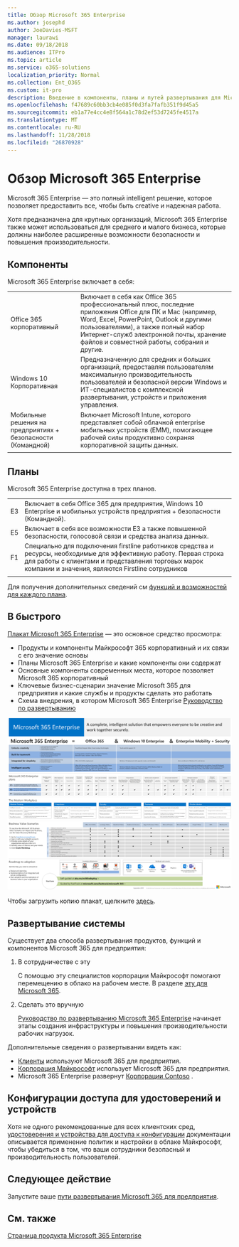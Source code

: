 ```yaml
---
title: Обзор Microsoft 365 Enterprise
ms.author: josephd
author: JoeDavies-MSFT
manager: laurawi
ms.date: 09/18/2018
ms.audience: ITPro
ms.topic: article
ms.service: o365-solutions
localization_priority: Normal
ms.collection: Ent_O365
ms.custom: it-pro
description: Введение в компоненты, планы и путей развертывания для Microsoft 365 для предприятия.
ms.openlocfilehash: f47689c60bb3cb4e085f0d3fa7fafb351f9d45a5
ms.sourcegitcommit: eb1a77e4cc4e8f564a1c78d2ef53d7245fe4517a
ms.translationtype: MT
ms.contentlocale: ru-RU
ms.lasthandoff: 11/28/2018
ms.locfileid: "26870928"
---
```

# <a name="microsoft-365-enterprise-overview"></a>Обзор Microsoft 365 Enterprise

Microsoft 365 Enterprise — это полный intelligent решение, которое позволяет предоставить все, чтобы быть creative и надежная работа. 

Хотя предназначена для крупных организаций, Microsoft 365 Enterprise также может использоваться для среднего и малого бизнеса, которые должны наиболее расширенные возможности безопасности и повышения производительности. 

## <a name="components"></a>Компоненты

Microsoft 365 Enterprise включает в себя:

|||
|:-------|:-----|
| Office 365 корпоративный | Включает в себя как Office 365 профессиональный плюс, последние приложения Office для ПК и Mac (например, Word, Excel, PowerPoint, Outlook и другими пользователями), а также полный набор Интернет-служб электронной почты, хранение файлов и совместной работы, собрания и другие. |
| Windows 10 Корпоративная | Предназначенную для средних и больших организаций, предоставляя пользователям максимальную производительность пользователей и безопасной версии Windows и ИТ-специалистов с комплексной развертывания, устройств и приложения управления. |
| Мобильные решения на предприятиях + безопасности (Командной) | Включает Microsoft Intune, которого представляет собой облачной enterprise мобильных устройств (EMM), помогающее рабочей силы продуктивно сохраняя корпоративной защиты данных. |
|||

## <a name="plans"></a>Планы

Microsoft 365 Enterprise доступна в трех планов.

|||
|:-------|:-----|
| E3 | Включает в себя Office 365 для предприятия, Windows 10 Enterprise и мобильных устройств предприятия + безопасности (Командной). |
| E5 | Включает в себя все возможности E3 а также повышенной безопасности, голосовой связи и средства анализа данных. |
| F1 | Специально для подключения firstline работников средства и ресурсы, необходимые для эффективную работу. Первая строка для работы с клиентами и представления торговых марок компании и значения, являются Firstline сотрудников |
|||

Для получения дополнительных сведений см [функций и возможностей для каждого плана](https://www.microsoft.com/microsoft-365/compare-all-microsoft-365-plans).

## <a name="at-a-glance"></a>В быстрого

[Плакат Microsoft 365 Enterprise](http://aka.ms/m365eposter) — это основное средство просмотра:

- Продукты и компоненты Майкрософт 365 корпоративный и их связи с его значение основы
- Планы Microsoft 365 Enterprise и какие компоненты они содержат 
- Основные компоненты современных места, которое позволяет Microsoft 365 корпоративный
- Ключевые бизнес-сценарии значение Microsoft 365 для предприятия и какие службы и продукты сделать это работать
- Схема внедрения, в котором Microsoft 365 Enterprise [Руководство по развертыванию](deploy-microsoft-365-enterprise.md)

![](./media/m365-poster/m365e-poster.png)

Чтобы загрузить копию плакат, щелкните [здесь](https://github.com/MicrosoftDocs/OfficeDocs-Enterprise/raw/live/Enterprise/Media/Microsoft365Enterprise.pdf).

## <a name="deploying"></a>Развертывание системы

Существует два способа развертывания продуктов, функций и компонентов Microsoft 365 для предприятия:

1. В сотрудничестве с эту
  
   С помощью эту специалистов корпорации Майкрософт помогают перемещению в облако на рабочем месте. В разделе [эту для Microsoft 365](https://fasttrack.microsoft.com/microsoft365).
  
2. Сделать это вручную

   [Руководство по развертыванию Microsoft 365 Enterprise](deploy-microsoft-365-enterprise.md) начинает этапы создания инфраструктуры и повышения производительности рабочих нагрузок. 

Дополнительные сведения о развертывании видеть как:

- [Клиенты](deploy-microsoft-365-enterprise.md#how-customers-use-microsoft-365-enterprise) используют Microsoft 365 для предприятия.
- [Корпорация Майкрософт](deploy-microsoft-365-enterprise.md#how-microsoft-uses-microsoft-365-enterprise) использует Microsoft 365 для предприятия.
- Microsoft 365 Enterprise развернут [Корпорации Contoso](contoso-overview.md) .

## <a name="identity-and-device-access-configurations"></a>Конфигурации доступа для удостоверений и устройств

Хотя не одного рекомендованные для всех клиентских сред, [удостоверения и устройства для доступа к конфигурации](microsoft-365-policies-configurations.md) документации описывается применение политик и настройки в облаке Майкрософт, чтобы убедиться в том, что ваши сотрудники безопасный и производительность пользователей.

## <a name="next-step"></a>Следующее действие

Запустите ваше [пути развертывания Microsoft 365 для предприятия](deploy-microsoft-365-enterprise.md).

## <a name="see-also"></a>См. также

[Страница продукта Microsoft 365 Enterprise](https://www.microsoft.com/microsoft-365/enterprise)
